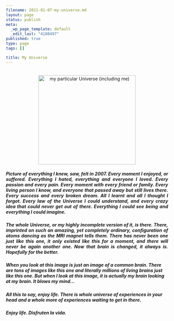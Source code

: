 ```yaml
--- 
filename: 2011-01-07-my-universe.md
layout: page
status: publish
meta: 
  _wp_page_template: default
  _edit_last: "4180497"
published: true
type: page
tags: []

title: My Universe
---
```

<h6 style="text-align:right;"></h6>
<p style="text-align:center;"><a title="my particular Universe (including me) by brunosan, on Flickr" href="http://www.flickr.com/photos/nasonurb/3789113234/"><img class="aligncenter" src="http://farm4.static.flickr.com/3585/3789113234_cf09c4f0f2.jpg" alt="my particular Universe (including me)" width="302" height="278" /></a></p>

<h5 style="text-align:justify;">Picture of everything I knew, saw, felt in 2007. Every moment I enjoyed, or suffered. Everything I hated, everything and everyone I loved. Every passion and every pain. Every moment with every friend or family. Every living person I know, and everyone that passed away but still lives there. Every success and every broken dream. All I learnt and all I thought I forgot. Every law of the Universe I could understand, and every crazy idea that could never get out of there. Everything I could see being and everything I could imagine.</h5>
<h5 style="text-align:justify;">The whole Universe, or my highly incomplete version of it, is there. There, imprinted on such an amazing, yet completely ordinary, configuration of atoms dancing as the MRI magnet tells them. There has never been one just like this one, it only existed like this for a moment, and there will never be again another one. Now that brain is changed, it always is. Hopefully for the better.</h5>
<h5>When you look at this image is just an image of a common brain. There are tons of images like this one and literally millions of living brains just like this one. But when I look at this image, it is actually my brain looking at my brain. It blows my mind...</h5>
<h5>All this to say, enjoy life. There is whole universe of experiences in your head and a whole more of experiences waiting to get in there.</h5>
<h5 style="text-align:justify;">Enjoy life.
Disfruten la vida.</h5>
